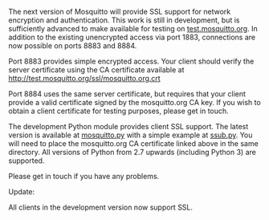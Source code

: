 <!--
.. title: SSL support on Test Server
.. slug: ssl-support-on-test-server
.. date: 2012-06-30 15:15:57
.. tags: Testing
.. category:
.. link:
.. description:
.. type: text
-->

The next version of Mosquitto will provide SSL support for network encryption
and authentication. This work is still in development, but is sufficiently
advanced to make available for testing on [test.mosquitto.org]. In addition to
the existing unencrypted access via port 1883, connections are now possible on
ports 8883 and 8884.

Port 8883 provides simple encrypted access. Your client should verify the
server certificate using the CA certificate available at
<http://test.mosquitto.org/ssl/mosquitto.org.crt>

Port 8884 uses the same server certificate, but requires that your client
provide a valid certificate signed by the mosquitto.org CA key. If you wish to
obtain a client certificate for testing purposes, please get in touch.

The development Python module provides client SSL support. The latest version
is available at [mosquitto.py] with a simple example at [ssub.py].  You will
need to place the mosquitto.org CA certificate linked above in the same
directory. All versions of Python from 2.7 upwards (including Python 3) are
supported.

Please get in touch if you have any problems.

Update:

All clients in the development version now support SSL.

[test.mosquitto.org]: http://test.mosquitto.org/
[mosquitto.py]: http://test.mosquitto.org/ssl/mosquitto.py
[ssub.py]: http://test.mosquitto.org/ssl/ssub.py
